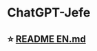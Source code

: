 # ChatGPT-Jefe
## ⭐ [README EN.md](https://github.com/chokiproai/ChatGPT-Plugins/blob/master/README%20EN.md)
